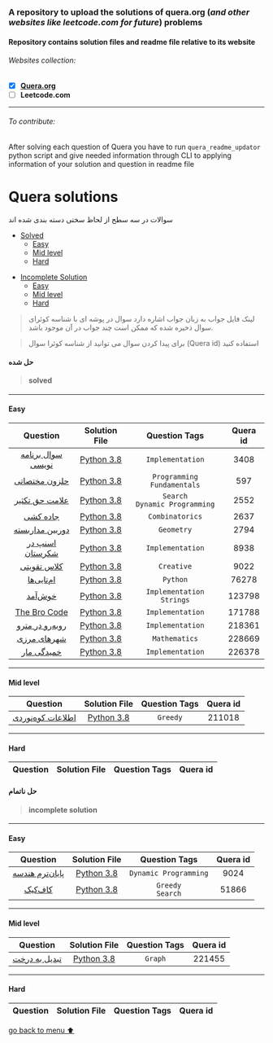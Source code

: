 ### A repository to upload the solutions of quera.org (*and other websites like leetcode.com for future*) problems

#### Repository contains solution files and readme file relative to its website

###### Websites collection:

* [X] [**Quera.org**](#quera-solutions)
* [ ] **Leetcode.com**

___

###### *To contribute*:

After solving each question of Quera you have to run `quera_readme_updator` python script and give needed information
through CLI to applying information of your solution and question in readme file

# **Quera solutions**

سوالات در سه سطح از لحاظ سختی دسته بندی شده اند

* [Solved](#solved)
    * [Easy](#easy)
    * [Mid level](#mid-level)
    * [Hard](#hard)

- [Incomplete Solution](#incomplete-solution)
    - [Easy](#easy-1)
    - [Mid level](#mid-level-1)
    - [Hard](#hard-1)

> لینک فایل جواب به زبان جواب اشاره دارد سوال در پوشه ای با شناسه کوئرای سوال ذخیره شده که ممکن است چند جواب در آن موجود
> باشد.

> برای پیدا کردن سوال می توانید از شناسه کوئرا سوال (Quera id) استفاده کنید

#### حل شده

> #### solved


***

#### Easy

|                        Question                        |                Solution File                |           Question Tags            | Quera id |
|:------------------------------------------------------:|:-------------------------------------------:|:----------------------------------:|:--------:|
| [سوال برنامه نویسی](https://quera.org/problemset/3408) |   [Python 3.8](./Quera/Easy/3408/3408.py)   |          `Implementation`          |   3408   |
|   [حلزون مختصاتی](https://quera.org/problemset/597)    |    [Python 3.8](./Quera/Easy/597/597.py)    |     `Programming Fundamentals`     |   597    |
|  [علامت حق تکثیر](https://quera.org/problemset/2552)   |   [Python 3.8](./Quera/Easy/2552/2552.py)   | `Search`</br>`Dynamic Programming` |   2552   |
|     [جاده کشی](https://quera.org/problemset/2637)      |   [Python 3.8](./Quera/Easy/2637/2637.py)   |          `Combinatorics`           |   2637   |
|  [دوربین مداربسته](https://quera.org/problemset/2794)  |   [Python 3.8](./Quera/Easy/2794/2794.py)   |             `Geometry`             |   2794   |
|  [اسنپ در شکرستان](https://quera.org/problemset/8938)  |   [Python 3.8](./Quera/Easy/8938/8938.py)   |          `Implementation`          |   8938   |
|    [کلاس تقویتی](https://quera.org/problemset/9022)    |   [Python 3.8](./Quera/Easy/9022/9022.py)   |             `Creative`             |   9022   |
|    [ام‌تایی‌ها](https://quera.org/problemset/76278)    |  [Python 3.8](./Quera/Easy/76278/76278.py)  |              `Python`              |  76278   |
|     [خوش‌آمد](https://quera.org/problemset/123798)     | [Python 3.8](./Quera/Easy/123798/123798.py) |   `Implementation`</br>`Strings`   |  123798  |
|  [The Bro Code](https://quera.org/problemset/171788)   | [Python 3.8](./Quera/Easy/171788/171788.py) |          `Implementation`          |  171788  |
| [روبه‌رو در مترو](https://quera.org/problemset/218361) | [Python 3.8](./Quera/Easy/218361/218361.py) |          `Implementation`          |  218361  |
|   [شهرهای مرزی](https://quera.org/problemset/228669)   | [Python 3.8](./Quera/Easy/228669/228669.py) |           `Mathematics`            |  228669  |
|[خمیدگی مار](https://quera.org/problemset/226378)|[Python 3.8](./Quera/Easy/226378/226378.py)|`Implementation`|226378|
<!--#Easy Solved#-->
<!-- ******** Warning *********
-    never modify the above comment line 
-   and don't add any line or anything else after or before it 
-    and any text like this into this page
-->



***

#### Mid level

|                         Question                         |               Solution File                | Question Tags | Quera id |
|:--------------------------------------------------------:|:------------------------------------------:|:-------------:|:--------:|
| [اطلاعات کوه‌نوردی](https://quera.org/problemset/211018) | [Python 3.8](Quera/Mid-level/211018/211018.py) |   `Greedy`    |  211018  |
<!--#Mid-level Solved#-->
<!-- ******** Warning *********
-    never modify the above comment line 
-   and don't add any line or anything else after or before it 
-    and any text like this into this page
-->



***

#### Hard

| Question | Solution File | Question Tags | Quera id |
|:--------:|:-------------:|:-------------:|:--------:|
<!--#Hard Solved#-->
<!-- ******** Warning *********
-    never modify the above comment line 
-   and don't add any line or anything else after or before it 
-    and any text like this into this page
-->

#### حل ناتمام

> #### incomplete solution


***

#### Easy

|                       Question                       |               Solution File               |     Question Tags     | Quera id |
|:----------------------------------------------------:|:-----------------------------------------:|:---------------------:|:--------:|
| [پایان‌ترم هندسه](https://quera.org/problemset/9024) |  [Python 3.8](./Quera/Easy/9024/9024.py)  | `Dynamic Programming` |   9024   |
|    [کاف‌کیک](https://quera.org/problemset/51866)     | [Python 3.8](./Quera/Easy/51866/51866.py) | `Greedy`</br>`Search` |  51866   |
<!--#Easy notSolved#-->
<!-- ******** Warning *********
-    never modify the above comment line 
-   and don't add any line or anything else after or before it 
-    and any text like this into this page
-->



***

#### Mid level

|                       Question                       |               Solution File                | Question Tags | Quera id |
|:----------------------------------------------------:|:------------------------------------------:|:-------------:|:--------:|
|[تبدیل به درخت](https://quera.org/problemset/221455)|[Python 3.8](./Quera/Mid-level/221455/221455.py)|`Graph`|221455|
<!--#Mid-level notSolved#-->
<!-- ******** Warning *********
-    never modify the above comment line 
-   and don't add any line or anything else after or before it 
-    and any text like this into this page
-->



***

#### Hard

| Question | Solution File | Question Tags | Quera id |
|:--------:|:-------------:|:-------------:|:--------:|
<!--#Hard notSolved#-->
<!-- ******** Warning *********
-    never modify the above comment line 
-   and don't add any line or anything else after or before it 
-    and any text like this into this page
-->



[go back to menu ⬆️](#websites-collection)